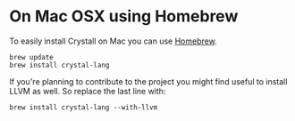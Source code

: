 # On Mac OSX using Homebrew

To easily install Crystall on Mac you can use [Homebrew](http://brew.sh/).

```
brew update
brew install crystal-lang
```

If you're planning to contribute to the project you might find useful to install LLVM as well. So replace the last line with:

```
brew install crystal-lang --with-llvm
```
